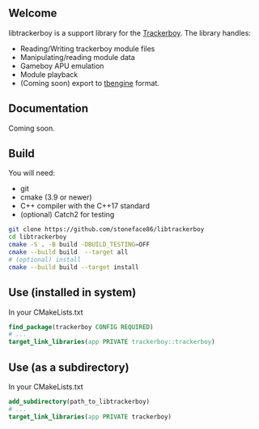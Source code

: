 ## Welcome

libtrackerboy is a support library for the [Trackerboy](https://github.com/stoneface86/trackerboy). 
The library handles:
 * Reading/Writing trackerboy module files
 * Manipulating/reading module data
 * Gameboy APU emulation
 * Module playback
 * (Coming soon) export to [tbengine](https://github.com/stoneface86/tbengine) format.

## Documentation

Coming soon.

## Build

You will need:
 - git
 - cmake (3.9 or newer)
 - C++ compiler with the C++17 standard
 - (optional) Catch2 for testing

```sh
git clone https://github.com/stoneface86/libtrackerboy
cd libtrackerboy
cmake -S . -B build -DBUILD_TESTING=OFF
cmake --build build  --target all
# (optional) install
cmake --build build --target install
```

## Use (installed in system)

In your CMakeLists.txt
```cmake
find_package(trackerboy CONFIG REQUIRED)
# ...
target_link_libraries(app PRIVATE trackerboy::trackerboy)
```

## Use (as a subdirectory)

In your CMakeLists.txt
```cmake
add_subdirectory(path_to_libtrackerboy)
# ...
target_link_libraries(app PRIVATE trackerboy)
```
